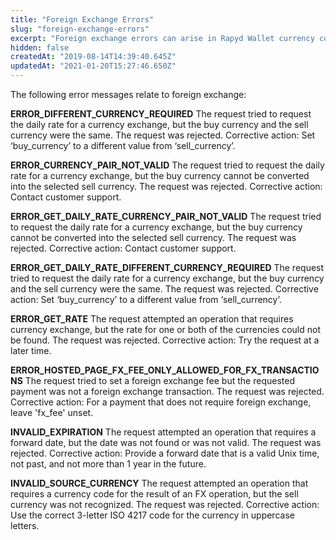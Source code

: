 ```yaml
---
title: "Foreign Exchange Errors"
slug: "foreign-exchange-errors"
excerpt: "Foreign exchange errors can arise in Rapyd Wallet currency conversion operations, in payments and in payouts."
hidden: false
createdAt: "2019-08-14T14:39:40.645Z"
updatedAt: "2021-01-20T15:27:46.650Z"
---
```

The following error messages relate to foreign exchange:

**ERROR_DIFFERENT_CURRENCY_REQUIRED**
The request tried to request the daily rate for a currency exchange, but the buy currency and the sell currency were the same. The request was rejected. Corrective action: Set ‘buy_currency’ to a different value from ‘sell_currency’.

**ERROR_CURRENCY_PAIR_NOT_VALID**
The request tried to request the daily rate for a currency exchange, but the buy currency cannot be converted into the selected sell currency. The request was rejected. Corrective action: Contact customer support.

**ERROR_GET_DAILY_RATE_CURRENCY_PAIR_NOT_VALID**
The request tried to request the daily rate for a currency exchange, but the buy currency cannot be converted into the selected sell currency. The request was rejected. Corrective action: Contact customer support.

**ERROR_GET_DAILY_RATE_DIFFERENT_CURRENCY_REQUIRED**
The request tried to request the daily rate for a currency exchange, but the buy currency and the sell currency were the same. The request was rejected. Corrective action: Set ‘buy_currency’ to a different value from ‘sell_currency’.

**ERROR_GET_RATE**
The request attempted an operation that requires currency exchange, but the rate for one or both of the currencies could not be found. The request was rejected. Corrective action: Try the request at a later time.

**ERROR_HOSTED_PAGE_FX_FEE_ONLY_ALLOWED_FOR_FX_TRANSACTIONS**
The request tried to set a foreign exchange fee but the requested payment was not a foreign exchange transaction. The request was rejected. Corrective action: For a payment that does not require foreign exchange, leave 'fx_fee' unset.

**INVALID_EXPIRATION**
The request attempted an operation that requires a forward date, but the date was not found or was not valid. The request was rejected. Corrective action: Provide a forward date that is a valid Unix time, not past, and not more than 1 year in the future.

**INVALID_SOURCE_CURRENCY**
The request attempted an operation that requires a currency code for the result of an FX operation, but the sell currency was not recognized. The request was rejected. Corrective action: Use the correct 3-letter ISO 4217 code for the currency in uppercase letters.